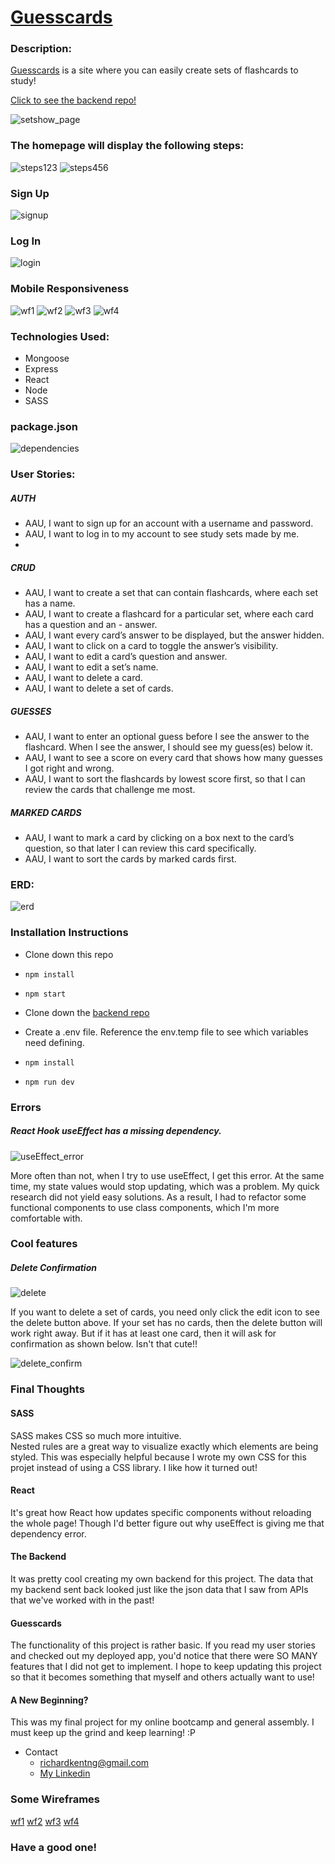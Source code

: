 # [Guesscards](https://guesscards.herokuapp.com/)

### Description:
[Guesscards](https://guesscards.herokuapp.com/) is a site where you can easily create sets of flashcards to study!

[Click to see the backend repo!](https://github.com/richardkentng/guesscards-api/)

![setshow_page](/src/rm_images/setshow_page.png)

### The homepage will display the following steps:
![steps123](/src/rm_images/steps123.png)
![steps456](/src/rm_images/steps456.png)

### Sign Up
![signup](/src/rm_images/signup.png)

### Log In
![login](/src/rm_images/login.png)

### Mobile Responsiveness 
![wf1](/src/rm_images/wf1.png)
![wf2](/src/rm_images/wf2.png)
![wf3](/src/rm_images/wf3.png)
![wf4](/src/rm_images/wf4.png)

### Technologies Used:
- Mongoose
- Express
- React
- Node
- SASS

### package.json
![dependencies](/src/rm_images/dependencies.png)

### User Stories:
##### AUTH
- AAU, I want to sign up for an account with a username and password.
- AAU, I want to log in to my account to see study sets made by me.
-
##### CRUD
- AAU, I want to create a set that can contain flashcards, where each set has a name.
- AAU, I want to create a flashcard for a particular set, where each card has a question and an - answer.
- AAU, I want every card’s answer to be displayed, but the answer hidden.
- AAU, I want to click on a card to toggle the answer’s visibility.
- AAU, I want to edit a card’s question and answer.
- AAU, I want to edit a set’s name.
- AAU, I want to delete a card.
- AAU, I want to delete a set of cards.

##### GUESSES
- AAU, I want to enter an optional guess before I see the answer to the flashcard.  When I see the answer, I should see my guess(es) below it.
- AAU, I want to see a score on every card that shows how many guesses I got right and wrong.
- AAU, I want to sort the flashcards by lowest score first, so that I can review the cards that challenge me most.

##### MARKED CARDS
- AAU, I want to mark a card by clicking on a box next to the card’s question, so that later I can review this card specifically.
- AAU, I want to sort the cards by marked cards first.


### ERD:
![erd](/src/rm_images/erd.png)

### Installation Instructions
- Clone down this repo
- `npm install`
- `npm start`

- Clone down the [backend repo](https://github.com/richardkentng/guesscards-api/)
- Create a .env file. Reference the env.temp file to see which variables need defining.
- `npm install`
- `npm run dev`


### Errors
##### React Hook useEffect has a missing dependency.
![useEffect_error](/src/rm_images/useeffect_error.png)

More often than not, when I try to use useEffect, I get this error.
At the same time, my state values would stop updating, which
was a problem. My quick research did not yield easy solutions. As
a result, I had to refactor some functional components to use class
components, which I'm more comfortable with.


### Cool features
##### Delete Confirmation
![delete](/src/rm_images/delete.png)

If you want to delete a set of cards, you need only click the 
edit icon to see the delete button above.  If your set has no
cards, then the delete button will work right away.  But if it 
has at least one card, then it will ask for confirmation as shown
below.  Isn't that cute!!

![delete_confirm](/src/rm_images/delete_confirm.png)


### Final Thoughts

#### SASS
SASS makes CSS so much more intuitive.  
Nested rules are a great way to visualize exactly which elements are being styled.
This was especially helpful because I wrote my own CSS for this projet instead of 
using a CSS library. I like how it turned out!

#### React
It's great how React how updates specific components without reloading the whole page!
Though I'd better figure out why useEffect is giving me that dependency error.

#### The Backend
It was pretty cool creating my own backend for this project.
The data that my backend sent back looked just like the json data
that I saw from APIs that we've worked with in the past!

#### Guesscards
The functionality of this project is rather basic.  If you read my user stories 
and checked out my deployed app, you'd notice that there were SO MANY features that
I did not get to implement.  I hope to keep updating this project so that it becomes
something that myself and others actually want to use!

#### A New Beginning?
This was my final project for my online bootcamp and general assembly.
I must keep up the grind and keep learning! :P

- Contact
  - richardkentng@gmail.com
  - [My Linkedin](https://www.linkedin.com/in/richard-kent-ng/)

### Some Wireframes
[wf1](/src/rm_images/wf1.png)
[wf2](/src/rm_images/wf2.png)
[wf3](/src/rm_images/wf3.png)
[wf4](/src/rm_images/wf4.png)

### Have a good one!

